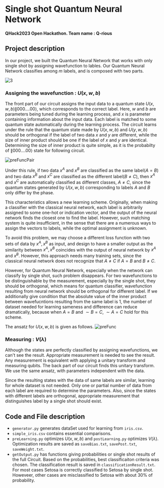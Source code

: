 
# Single shot Quantum Neural Network
#### QHack2023 Open Hackathon. Team name : Q-rious


## Project description
In our project, we built the Quantum Neural Network that works with only single shot by assigning wavefunction to lables. Our Quantum Neural Network classifies among $m$ labels, and is composed with two parts. 

![3](https://user-images.githubusercontent.com/124068470/221957508-92934c40-358e-4cd0-9ead-e4079d25e8b7.png)

### Assigning the wavefunction : $U(x, w, b)$

The front part of our circuit assigns the input data to a quantum state $U(x, w, b) \|000....00\rangle$, which corresponds to the correct label.
Here, $w$ and $b$ are parameters being tuned during the learning process, and $x$ is parameter containing information about the input data.
Each label is matched to some quantum state automatically during the learning process.
The circuit learns under the rule that the quantum state made by $U(x, w, b)$ and $U(y, w, b)$ should be orthogonal if the label of two data $x$ and $y$ are different, while the size of inner product should be one if the label of $x$ and $y$ are identical. Determining the size of inner product is quite simple, as it is the probabilty of $\|000....00\rangle$ state for following circuit.

![preFuncPair](https://user-images.githubusercontent.com/124068470/221955848-55662ebd-9333-44eb-b27e-19bcc4b0366e.png)

Under this rule, if two data $x^A$ and $x^B$ are classified as the same label($A=B$) and two data $x^B$ and $x^C$ are classified as the different label($B\neq C$), then $x^A$ and $x^C$ are automatically classified as different classes, $A \neq C$, since the quantum states generated by $U(x, w, b)$ corresponding to labels $A$ and $B$ only differ by the phase. 

This characteristics allows a new learning scheme. Originally, when making a classifier with the classical neural network, each label is arbitrarily assigned to some one-hot or indication vector, and the output of the neural network finds the closest one to find the label. However, such matching system is quite insufficient, in the sense that there are a numerous ways to assign the vectors to labels, while the optimal assignment is unknown.

To avoid this problem, we may choose a different loss function with two sets of data by $x^A, x^B$ as input, and design to have a smaller output as the similarity between $x^A, x^B$ coincides with the output of neural network by $x^A$ and $x^B$. However, this approach needs many training sets, since the classical neural network does not recognize that $A\neq C$ if $A=B$ and $B\neq C$. 

However, for Quantum Neural Network, especially when the network can classify by single shot, such problem disappears. For two wavefunctions to be distinguishable by the measurement, especially by the single shot, they should be orthogonal, which means for quantum classifier, wavefunction resulting from neural network should be orthogonal for different label. If we additionally give condition that the absolute value of the inner product between wavefucntions resulting from the same label is $1$, the number of dataset needed for learning sameness and difference can reduce dramatically, because when $A=B$ and $\sim B=C$, $\sim A=C$ hold for this scheme.

The ansatz for $U(x, w, b)$ is given as follows.
![preFunc](https://user-images.githubusercontent.com/124068470/221949350-a31aa87a-73ca-4cc5-b911-7732e592ed72.png)

### Measuring : $V(\lambda)$
Although the states are perfectly classified by assigning wavefunctions, we can't see the result. Appropriate measurement is needed to see the result. Any measurement is equivalent with applying a unitary transform and measuring qubits. The back part of our circuit finds this unitary transform. We use the same ansatz, with parameters independent with the data.

Since the resulting states with the data of same labels are similar, learning for whole dataset is not needed. Only one or partial number of data from each label are required to determine the parameters. Also, since the states with different labels are orthogonal, appropriate measurement that distinguishes label by a single shot should exist.



## Code and File description
* `generator.py` generates dataSet used for learning from `iris.csv`. 
* `simple_iris.csv` contains essential comparisons. 
* `preLearning.py` optimizes $U(x, w, b)$ and `postLearning.py` optimizes $V(\lambda)$. Optimization results are saved as `saveBias.txt`, `savePost.txt`, `saveWeight.txt`.
* `getOutput.py` has functions giving probabilities or single shot results of the full Circuit. Based on the probabilities, best classificaiton criteria was chosen. The classification result is saved in `classificationResult.txt`. For most cases Setosa is correctly classified to Setosa by single shot. Howeveer, other cases are misclassified to Setosa with about 30% of probability.



